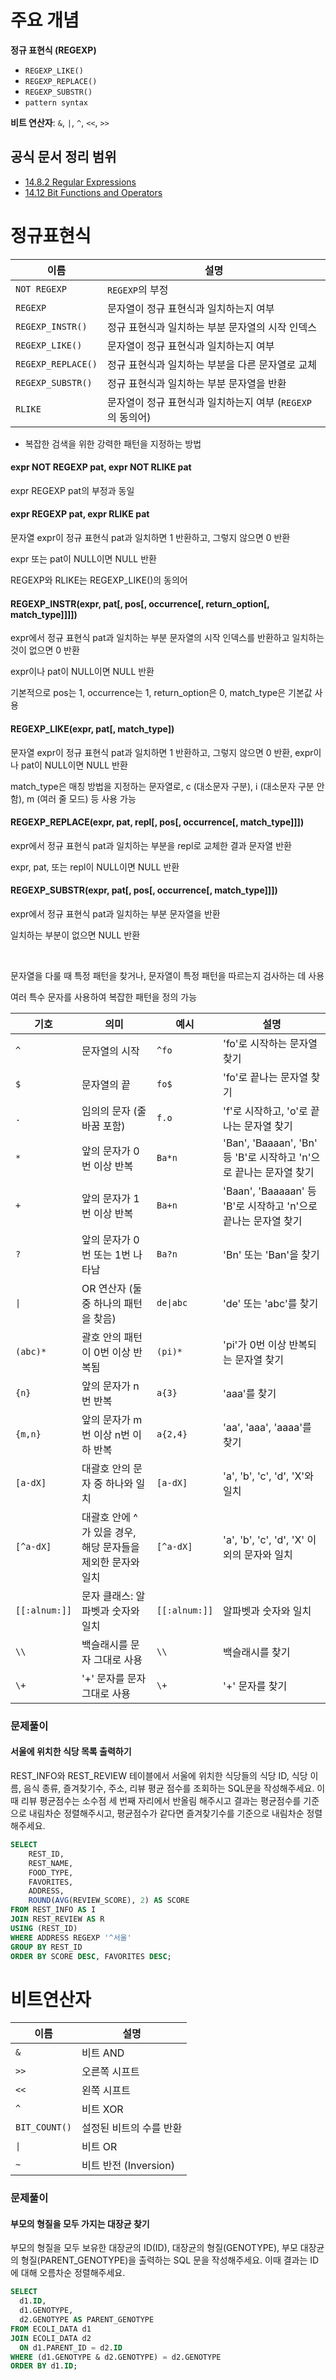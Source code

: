 # **주요 개념**

**정규 표현식 (REGEXP)**
- `REGEXP_LIKE()`
- `REGEXP_REPLACE()`
- `REGEXP_SUBSTR()`
- `pattern syntax`

**비트 연산자**: `&`, `|`, `^`, `<<`, `>>`

## 공식 문서 정리 범위
- [14.8.2 Regular Expressions](https://dev.mysql.com/doc/refman/8.0/en/regexp.html)
- [14.12 Bit Functions and Operators](https://dev.mysql.com/doc/refman/8.0/en/bit-functions.html)

# 정규표현식

| 이름              | 설명                                                 |
|------------------|----------------------------------------------------|
| `NOT REGEXP`     | `REGEXP`의 부정                                       |
| `REGEXP`         | 문자열이 정규 표현식과 일치하는지 여부                     |
| `REGEXP_INSTR()` | 정규 표현식과 일치하는 부분 문자열의 시작 인덱스            |
| `REGEXP_LIKE()`  | 문자열이 정규 표현식과 일치하는지 여부                     |
| `REGEXP_REPLACE()`| 정규 표현식과 일치하는 부분을 다른 문자열로 교체               |
| `REGEXP_SUBSTR()` | 정규 표현식과 일치하는 부분 문자열을 반환                   |
| `RLIKE`          | 문자열이 정규 표현식과 일치하는지 여부 (`REGEXP`의 동의어)  |


- 복잡한 검색을 위한 강력한 패턴을 지정하는 방법

#### expr NOT REGEXP pat, expr NOT RLIKE pat
expr REGEXP pat의 부정과 동일

#### expr REGEXP pat, expr RLIKE pat
문자열 expr이 정규 표현식 pat과 일치하면 1 반환하고, 그렇지 않으면 0 반환

expr 또는 pat이 NULL이면 NULL 반환

REGEXP와 RLIKE는 REGEXP_LIKE()의 동의어

#### REGEXP_INSTR(expr, pat[, pos[, occurrence[, return_option[, match_type]]]])

expr에서 정규 표현식 pat과 일치하는 부분 문자열의 시작 인덱스를 반환하고 일치하는 것이 없으면 0 반환

expr이나 pat이 NULL이면 NULL 반환


기본적으로 pos는 1, occurrence는 1, return_option은 0, match_type은 기본값 사용

#### REGEXP_LIKE(expr, pat[, match_type])

문자열 expr이 정규 표현식 pat과 일치하면 1 반환하고, 그렇지 않으면 0 반환, expr이나 pat이 NULL이면 NULL 반환

match_type은 매칭 방법을 지정하는 문자열로, c (대소문자 구분), i (대소문자 구분 안함), m (여러 줄 모드) 등 사용 가능

#### REGEXP_REPLACE(expr, pat, repl[, pos[, occurrence[, match_type]]])

expr에서 정규 표현식 pat과 일치하는 부분을 repl로 교체한 결과 문자열 반환

expr, pat, 또는 repl이 NULL이면 NULL 반환

#### REGEXP_SUBSTR(expr, pat[, pos[, occurrence[, match_type]]])

expr에서 정규 표현식 pat과 일치하는 부분 문자열을 반환

일치하는 부분이 없으면 NULL 반환


</br>

문자열을 다룰 때 특정 패턴을 찾거나, 문자열이 특정 패턴을 따르는지 검사하는 데 사용

여러 특수 문자를 사용하여 복잡한 패턴을 정의 가능

| 기호          | 의미                                                     | 예시                | 설명                                                    |
|---------------|----------------------------------------------------------|---------------------|---------------------------------------------------------|
| `^`           | 문자열의 시작                                           | `^fo`               | 'fo'로 시작하는 문자열 찾기                             |
| `$`           | 문자열의 끝                                             | `fo$`               | 'fo'로 끝나는 문자열 찾기                               |
| `.`           | 임의의 문자 (줄 바꿈 포함)                              | `f.o`               | 'f'로 시작하고, 'o'로 끝나는 문자열 찾기               |
| `*`           | 앞의 문자가 0번 이상 반복                               | `Ba*n`              | 'Ban', 'Baaaan', 'Bn' 등 'B'로 시작하고 'n'으로 끝나는 문자열 찾기 |
| `+`           | 앞의 문자가 1번 이상 반복                               | `Ba+n`              | 'Baan', 'Baaaaan' 등 'B'로 시작하고 'n'으로 끝나는 문자열 찾기 |
| `?`           | 앞의 문자가 0번 또는 1번 나타남                        | `Ba?n`              | 'Bn' 또는 'Ban'을 찾기                                 |
| `\|`           | OR 연산자 (둘 중 하나의 패턴을 찾음)                     | `de\|abc`            | 'de' 또는 'abc'를 찾기                                 |
| `(abc)*`      | 괄호 안의 패턴이 0번 이상 반복됨                        | `(pi)*`             | 'pi'가 0번 이상 반복되는 문자열 찾기                   |
| `{n}`         | 앞의 문자가 n번 반복                                    | `a{3}`              | 'aaa'를 찾기                                           |
| `{m,n}`       | 앞의 문자가 m번 이상 n번 이하 반복                     | `a{2,4}`            | 'aa', 'aaa', 'aaaa'를 찾기                             |
| `[a-dX]`      | 대괄호 안의 문자 중 하나와 일치                         | `[a-dX]`            | 'a', 'b', 'c', 'd', 'X'와 일치                          |
| `[^a-dX]`     | 대괄호 안에 ^가 있을 경우, 해당 문자들을 제외한 문자와 일치 | `[^a-dX]`           | 'a', 'b', 'c', 'd', 'X' 이외의 문자와 일치             |
| `[[:alnum:]]` | 문자 클래스: 알파벳과 숫자와 일치                       | `[[:alnum:]]`       | 알파벳과 숫자와 일치                                    |
| `\\`          | 백슬래시를 문자 그대로 사용                             | `\\`                | 백슬래시를 찾기                                        |
| `\+`          | '+' 문자를 문자 그대로 사용                            | `\+`                | '+' 문자를 찾기                                        |


### 문제풀이
#### 서울에 위치한 식당 목록 출력하기

REST_INFO와 REST_REVIEW 테이블에서 서울에 위치한 식당들의 식당 ID, 식당 이름, 음식 종류, 즐겨찾기수, 주소, 리뷰 평균 점수를 조회하는 SQL문을 작성해주세요. 이때 리뷰 평균점수는 소수점 세 번째 자리에서 반올림 해주시고 결과는 평균점수를 기준으로 내림차순 정렬해주시고, 평균점수가 같다면 즐겨찾기수를 기준으로 내림차순 정렬해주세요.

```SQL
SELECT 
    REST_ID,
    REST_NAME,
    FOOD_TYPE,
    FAVORITES,
    ADDRESS,
    ROUND(AVG(REVIEW_SCORE), 2) AS SCORE
FROM REST_INFO AS I
JOIN REST_REVIEW AS R
USING (REST_ID)
WHERE ADDRESS REGEXP '^서울'
GROUP BY REST_ID
ORDER BY SCORE DESC, FAVORITES DESC;
```


# 비트연산자

| 이름             | 설명                                     |
|------------------|------------------------------------------|
| `&`              | 비트 AND                                 |
| `>>`             | 오른쪽 시프트                            |
| `<<`             | 왼쪽 시프트                              |
| `^`              | 비트 XOR                                 |
| `BIT_COUNT()`    | 설정된 비트의 수를 반환                 |
| `\|`              | 비트 OR                                  |
| `~`              | 비트 반전 (Inversion)                   |

### 문제풀이
#### 부모의 형질을 모두 가지는 대장균 찾기

부모의 형질을 모두 보유한 대장균의 ID(ID), 대장균의 형질(GENOTYPE), 부모 대장균의 형질(PARENT_GENOTYPE)을 출력하는 SQL 문을 작성해주세요. 이때 결과는 ID에 대해 오름차순 정렬해주세요.

```SQL
SELECT
  d1.ID,
  d1.GENOTYPE,
  d2.GENOTYPE AS PARENT_GENOTYPE
FROM ECOLI_DATA d1
JOIN ECOLI_DATA d2
  ON d1.PARENT_ID = d2.ID
WHERE (d1.GENOTYPE & d2.GENOTYPE) = d2.GENOTYPE
ORDER BY d1.ID;
```